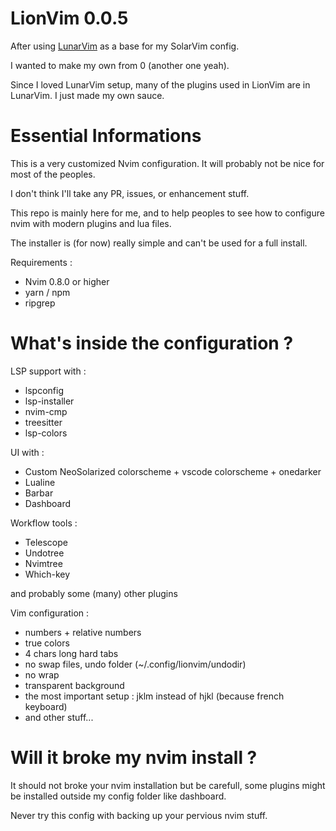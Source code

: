 # LionVim 0.0.5

After using [LunarVim](https://lunarvim.org) as a base for my SolarVim config.

I wanted to make my own from 0 (another one yeah).

Since I loved LunarVim setup, many of the plugins used in LionVim are in LunarVim. I just made my own sauce.

# Essential Informations

This is a very customized Nvim configuration. It will probably not be nice for most of the peoples.

I don't think I'll take any PR, issues, or enhancement stuff.

This repo is mainly here for me, and to help peoples to see how to configure nvim with modern plugins and lua files.

The installer is (for now) really simple and can't be used for a full install.

Requirements :

* Nvim 0.8.0 or higher
* yarn / npm
* ripgrep

# What's inside the configuration ?

LSP support with :

- lspconfig
- lsp-installer
- nvim-cmp
- treesitter
- lsp-colors

UI with :

- Custom NeoSolarized colorscheme + vscode colorscheme + onedarker
- Lualine
- Barbar
- Dashboard

Workflow tools :

- Telescope
- Undotree
- Nvimtree
- Which-key

and probably some (many) other plugins

Vim configuration :

- numbers + relative numbers
- true colors
- 4 chars long hard tabs
- no swap files, undo folder (~/.config/lionvim/undodir)
- no wrap
- transparent background
- the most important setup : jklm instead of hjkl (because french keyboard) 
- and other stuff...

# Will it broke my nvim install ?

It should not broke your nvim installation but be carefull, some plugins might be installed outside my config folder like dashboard.

Never try this config with backing up your pervious nvim stuff.
